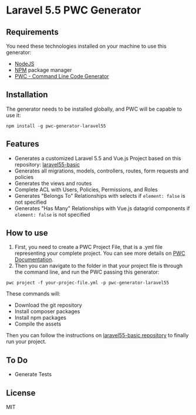 # Laravel 5.5 PWC Generator

## Requirements

You need these technologies installed on your machine to use this generator:

- [NodeJS](https://nodejs.org)
- [NPM](https://www.npmjs.com/) package manager
- [PWC - Command Line Code Generator](https://github.com/pwc-code-generator/pwc)

## Installation

The generator needs to be installed globally, and PWC will be capable to use it:

```
npm install -g pwc-generator-laravel55
```

## Features

- Generates a customized Laravel 5.5 and Vue.js Project based on this repository: [laravel55-basic](https://github.com/KingOfCodeBrazil/laravel55-basic)
- Generates all migrations, models, controllers, routes, form requests and policies
- Generates the views and routes
- Complete ACL with Users, Policies, Permissions, and Roles
- Generates "Belongs To" Relationships with selects if ```element: false``` is not specified 
- Generates "Has Many" Relationships with Vue.js datagrid components if ```element: false``` is not specified

## How to use

1. First, you need to create a PWC Project File, that is a .yml file representing your complete project. You can see more details on [PWC Documentation](https://github.com/pwc-code-generator/docs).
2. Then you can navigate to the folder in that your project file is through the command line, and run the PWC passing this generator:

```
pwc project -f your-projec-file.yml -p pwc-generator-laravel55
```

These commands will:

- Download the git repository
- Install composer packages
- Install npm packages
- Compile the assets

Then you can follow the instructions on [laravel55-basic repository](https://github.com/KingOfCodeBrazil/laravel55-basic) to finally run your project.

## To Do
- Generate Tests

## License
MIT